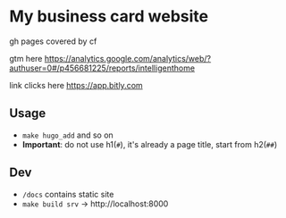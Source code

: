 # My business card website

gh pages covered by cf

gtm here https://analytics.google.com/analytics/web/?authuser=0#/p456681225/reports/intelligenthome

link clicks here https://app.bitly.com

## Usage

- `make hugo_add` and so on
- **Important**: do not use h1(`#`), it's already a page title, start from h2(`##`)

## Dev

- `/docs` contains static site
- `make build srv` -> http://localhost:8000
